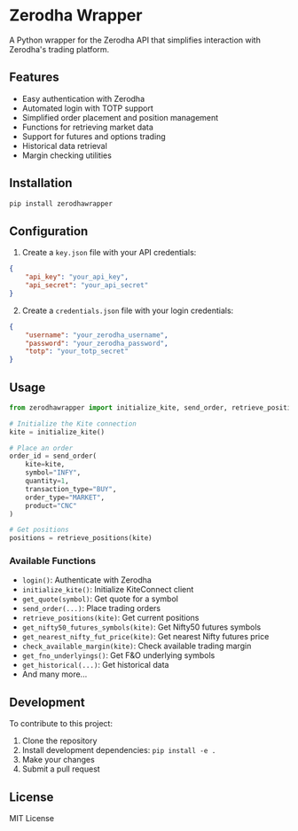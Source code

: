 # Zerodha Wrapper

A Python wrapper for the Zerodha API that simplifies interaction with Zerodha's trading platform.

## Features

- Easy authentication with Zerodha
- Automated login with TOTP support
- Simplified order placement and position management
- Functions for retrieving market data
- Support for futures and options trading
- Historical data retrieval
- Margin checking utilities

## Installation

```bash
pip install zerodhawrapper
```

## Configuration

1. Create a `key.json` file with your API credentials:
```json
{
    "api_key": "your_api_key",
    "api_secret": "your_api_secret"
}
```

2. Create a `credentials.json` file with your login credentials:
```json
{
    "username": "your_zerodha_username",
    "password": "your_zerodha_password",
    "totp": "your_totp_secret"
}
```

## Usage

```python
from zerodhawrapper import initialize_kite, send_order, retrieve_positions

# Initialize the Kite connection
kite = initialize_kite()

# Place an order
order_id = send_order(
    kite=kite,
    symbol="INFY",
    quantity=1,
    transaction_type="BUY",
    order_type="MARKET",
    product="CNC"
)

# Get positions
positions = retrieve_positions(kite)
```

### Available Functions

- `login()`: Authenticate with Zerodha
- `initialize_kite()`: Initialize KiteConnect client
- `get_quote(symbol)`: Get quote for a symbol
- `send_order(...)`: Place trading orders
- `retrieve_positions(kite)`: Get current positions
- `get_nifty50_futures_symbols(kite)`: Get Nifty50 futures symbols
- `get_nearest_nifty_fut_price(kite)`: Get nearest Nifty futures price
- `check_available_margin(kite)`: Check available trading margin
- `get_fno_underlyings()`: Get F&O underlying symbols
- `get_historical(...)`: Get historical data
- And many more...

## Development

To contribute to this project:

1. Clone the repository
2. Install development dependencies: `pip install -e .`
3. Make your changes
4. Submit a pull request

## License

MIT License 
